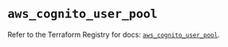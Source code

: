 # `aws_cognito_user_pool`

Refer to the Terraform Registry for docs: [`aws_cognito_user_pool`](https://registry.terraform.io/providers/hashicorp/aws/3.76.1/docs/resources/cognito_user_pool).

